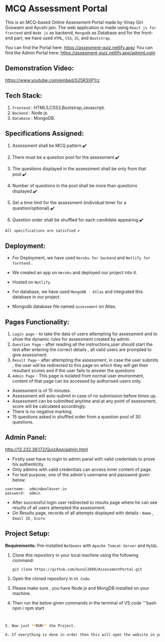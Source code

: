 # MCQ Assessment  Portal

This is an MCQ-based Online Assessment Portal made by Vinay Giri Goswami and Ayushi jain. The web application is made using `React js for frontend` and `Node js` as backend, `Mongodb` as Database and for the front-end part, we have used `HTML`, `CSS`, `JS`, and `Bootstrap`.

You can find the Portal here: https://assesment-quiz.netlify.app/
You can find the Admin Portal here: https://assesment-quiz.netlify.app/adminLogin

## Demonstration Video:

https://www.youtube.com/embed/S25R3XP1rz

## Tech Stack:

1. `Frontend` : HTML5,CSS3,Bootstrap,Javascript.
2. `Backend` : Node js.
3. `Database` : MongoDB.


## Specifications Assigned:

1. Assessment shall be MCQ pattern.✔️

2. There must be a question pool for the assessment.✔️

3. The questions displayed in the assessment shall be only from that pool.✔️

4. Number of questions in the pool shall be more than questions displayed.✔️

5. Set a time limit for the assessment (individual timer for a question/optional).✔️

6. Question order shall be shuffled for each candidate appearing.✔️

```
All specifications are satisfied ✔️
```

## Deployment:
- For Deployment, we have used `Heroku for backend` and `Netlify for forntend` .

- We created an app on `Heroku` and deployed our project into it.

- Hosted on `Netlify`.

- For database, we have used `MongoDB - Atlas` and integrated this database in our project.
 
- Mongodb database file named `assessment`  on Atlas.  
  

## Pages Functionality:
   1. `Login page` - to take the data of users attempting for assessment and to show the dynamic rules for assessment created by admin.
   2. `Question Page` - after reading all the instructions,user should start the test after entering the correct details , all valid users are prompted to give assessment.
   3. `Result Page` - after attempting the assessment, in case the user submits , the user will be redirected to this page on which they will get their resultant scores and if the user fails to answer the questions 
   4. `Admin Page` - This page is isolated from normal user environment, content of that page can be accessed by authorised users only.
   
- Assessment is of 15 minutes.
- Assessment will auto-submit in case of no submission before times up.
- Assessment can be submitted anytime and at any point of assessment, score will be calculated accordingly.
- There is no negative marking.
- 15 questions asked in shuffled order from a question pool of 30 questions.

## Admin Panel:
http://13.232.39.172/QuizApp/admin.html
 - Firstly user have to login to admin panel with valid credentials to prove his authenticity.
 - Only admins with valid credentials can access inner content of page.
 - For test purpose, one of the admin's username and password given below:
 ```
 username:  admin@walkover.in
 password:  admin
 ```
 - After successful login user redirected to results page where he can see results of all users attempted the assessment.
 - On Results page, records of all attempts displayed with details : `Name` , `Email ID` , `Score`.

## Project Setup: 

**Requirements:** Pre-installed `Netbeans` with `Apache Tomcat-Server` and `MySQL`.

1. Clone this repository in your local machine using the following command:

    ```git
    git clone https://github.com/kunal2899/AssessmentPortal.git
    ```

2. Open the cloned repository in `VS Code`.

3. Please make sure , you have Node js and MongDB installed on your machine. 
4. Then run the below given commands in the terminal of VS code '''bash
npm i
npm start
```bash


5. Now just **RUN** the Project.

6. If everything is done in order then this will open the website in your local machine at http://localhost:8080/ 

